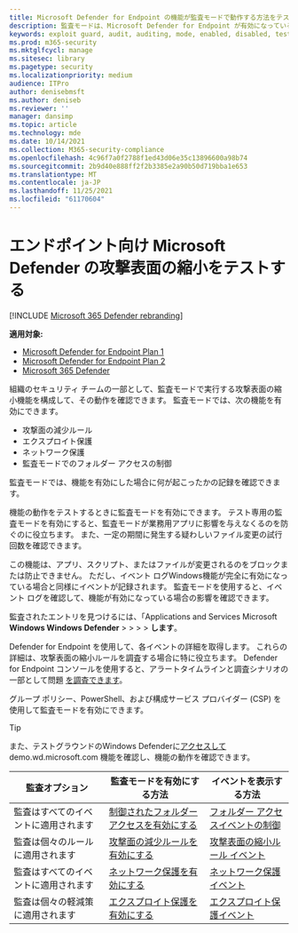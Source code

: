 ```yaml
---
title: Microsoft Defender for Endpoint の機能が監査モードで動作する方法をテストする
description: 監査モードは、Microsoft Defender for Endpoint が有効になっている場合にデバイスを保護する方法を確認するのに役立ちます。
keywords: exploit guard, audit, auditing, mode, enabled, disabled, test, demo, evaluate, lab
ms.prod: m365-security
ms.mktglfcycl: manage
ms.sitesec: library
ms.pagetype: security
ms.localizationpriority: medium
audience: ITPro
author: denisebmsft
ms.author: deniseb
ms.reviewer: ''
manager: dansimp
ms.topic: article
ms.technology: mde
ms.date: 10/14/2021
ms.collection: M365-security-compliance
ms.openlocfilehash: 4c96f7a0f2788f1ed43d06e35c13896600a98b74
ms.sourcegitcommit: 2b9d40e888ff2f2b3385e2a90b50d719bba1e653
ms.translationtype: MT
ms.contentlocale: ja-JP
ms.lasthandoff: 11/25/2021
ms.locfileid: "61170604"
---
```

# <a name="test-attack-surface-reduction-in-microsoft-defender-for-endpoint"></a>エンドポイント向け Microsoft Defender の攻撃表面の縮小をテストする

[!INCLUDE [Microsoft 365 Defender rebranding](../../includes/microsoft-defender.md)]

**適用対象:**

- [Microsoft Defender for Endpoint Plan 1](https://go.microsoft.com/fwlink/?linkid=2154037)
- [Microsoft Defender for Endpoint Plan 2](https://go.microsoft.com/fwlink/?linkid=2154037)
- [Microsoft 365 Defender](https://go.microsoft.com/fwlink/?linkid=2118804)

組織のセキュリティ チームの一部として、監査モードで実行する攻撃表面の縮小機能を構成して、その動作を確認できます。 監査モードでは、次の機能を有効にできます。

- 攻撃面の減少ルール
- エクスプロイト保護
- ネットワーク保護
- 監査モードでのフォルダー アクセスの制御

監査モードでは、機能を有効にした場合に何が起こったかの記録を確認できます。

機能の動作をテストするときに監査モードを有効にできます。 テスト専用の監査モードを有効にすると、監査モードが業務用アプリに影響を与えなくるのを防ぐのに役立ちます。 また、一定の期間に発生する疑わしいファイル変更の試行回数を確認できます。

この機能は、アプリ、スクリプト、またはファイルが変更されるのをブロックまたは防止できません。 ただし、イベント ログWindows機能が完全に有効になっている場合と同様にイベントが記録されます。 監査モードを使用すると、イベント ログを確認して、機能が有効になっている場合の影響を確認できます。

監査されたエントリを見つけるには、「Applications and Services Microsoft **Windows Windows Defender** \>  \>  \>  \> **します**。

Defender for Endpoint を使用して、各イベントの詳細を取得します。 これらの詳細は、攻撃表面の縮小ルールを調査する場合に特に役立ちます。 Defender for Endpoint コンソールを使用すると、アラートタイムラインと調査シナリオの一部として問題 [を調査できます](investigate-alerts.md)。

グループ ポリシー、PowerShell、および構成サービス プロバイダー (CSP) を使用して監査モードを有効にできます。

> [!TIP]
> また、テストグラウンドのWindows Defenderに[アクセスして](https://demo.wd.microsoft.com?ocid=cx-wddocs-testground)demo.wd.microsoft.com 機能を確認し、機能の動作を確認できます。

|監査オプション|監査モードを有効にする方法|イベントを表示する方法|
|---|---|---|
|監査はすべてのイベントに適用されます|[制御されたフォルダー アクセスを有効にする](enable-controlled-folders.md)|[フォルダー アクセスイベントの制御](evaluate-controlled-folder-access.md#review-controlled-folder-access-events-in-windows-event-viewer)
|監査は個々のルールに適用されます|[攻撃面の減少ルールを有効にする](enable-attack-surface-reduction.md)|[攻撃表面の縮小ルール イベント](evaluate-attack-surface-reduction.md#review-attack-surface-reduction-events-in-windows-event-viewer)
|監査はすべてのイベントに適用されます|[ネットワーク保護を有効にする](enable-network-protection.md)|[ネットワーク保護イベント](evaluate-network-protection.md#review-network-protection-events-in-windows-event-viewer)
|監査は個々の軽減策に適用されます|[エクスプロイト保護を有効にする](enable-exploit-protection.md)|[エクスプロイト保護イベント](exploit-protection.md#review-exploit-protection-events-in-windows-event-viewer)
